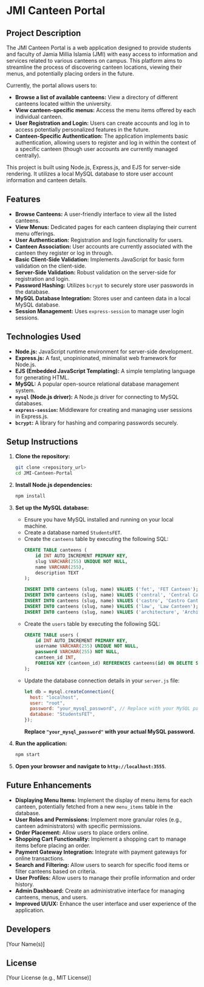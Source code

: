 # JMI Canteen Portal

## Project Description

The JMI Canteen Portal is a web application designed to provide students and faculty of Jamia Millia Islamia (JMI) with easy access to information and services related to various canteens on campus. This platform aims to streamline the process of discovering canteen locations, viewing their menus, and potentially placing orders in the future.

Currently, the portal allows users to:

* **Browse a list of available canteens:** View a directory of different canteens located within the university.
* **View canteen-specific menus:** Access the menu items offered by each individual canteen.
* **User Registration and Login:** Users can create accounts and log in to access potentially personalized features in the future.
* **Canteen-Specific Authentication:** The application implements basic authentication, allowing users to register and log in within the context of a specific canteen (though user accounts are currently managed centrally).

This project is built using Node.js, Express.js, and EJS for server-side rendering. It utilizes a local MySQL database to store user account information and canteen details.

## Features

* **Browse Canteens:** A user-friendly interface to view all the listed canteens.
* **View Menus:** Dedicated pages for each canteen displaying their current menu offerings.
* **User Authentication:** Registration and login functionality for users.
* **Canteen Association:** User accounts are currently associated with the canteen they register or log in through.
* **Basic Client-Side Validation:** Implements JavaScript for basic form validation on the client-side.
* **Server-Side Validation:** Robust validation on the server-side for registration and login.
* **Password Hashing:** Utilizes `bcrypt` to securely store user passwords in the database.
* **MySQL Database Integration:** Stores user and canteen data in a local MySQL database.
* **Session Management:** Uses `express-session` to manage user login sessions.

## Technologies Used

* **Node.js:** JavaScript runtime environment for server-side development.
* **Express.js:** A fast, unopinionated, minimalist web framework for Node.js.
* **EJS (Embedded JavaScript Templating):** A simple templating language for generating HTML.
* **MySQL:** A popular open-source relational database management system.
* **`mysql` (Node.js driver):** A Node.js driver for connecting to MySQL databases.
* **`express-session`:** Middleware for creating and managing user sessions in Express.js.
* **`bcrypt`:** A library for hashing and comparing passwords securely.

## Setup Instructions

1.  **Clone the repository:**
    ```bash
    git clone <repository_url>
    cd JMI-Canteen-Portal
    ```

2.  **Install Node.js dependencies:**
    ```bash
    npm install
    ```

3.  **Set up the MySQL database:**
    * Ensure you have MySQL installed and running on your local machine.
    * Create a database named `StudentsFET`.
    * Create the `canteens` table by executing the following SQL:
        ```sql
        CREATE TABLE canteens (
            id INT AUTO_INCREMENT PRIMARY KEY,
            slug VARCHAR(255) UNIQUE NOT NULL,
            name VARCHAR(255),
            description TEXT
        );

        INSERT INTO canteens (slug, name) VALUES ('fet', 'FET Canteen');
        INSERT INTO canteens (slug, name) VALUES ('central', 'Central Canteen');
        INSERT INTO canteens (slug, name) VALUES ('castro', 'Castro Canteen');
        INSERT INTO canteens (slug, name) VALUES ('law', 'Law Canteen');
        INSERT INTO canteens (slug, name) VALUES ('architecture', 'Architecture Canteen');
        ```
    * Create the `users` table by executing the following SQL:
        ```sql
        CREATE TABLE users (
            id INT AUTO_INCREMENT PRIMARY KEY,
            username VARCHAR(255) UNIQUE NOT NULL,
            password VARCHAR(255) NOT NULL,
            canteen_id INT,
            FOREIGN KEY (canteen_id) REFERENCES canteens(id) ON DELETE SET NULL
        );
        ```
    * Update the database connection details in your `server.js` file:
        ```javascript
        let db = mysql.createConnection({
          host: "localhost",
          user: "root",
          password: "your_mysql_password", // Replace with your MySQL password
          database: "StudentsFET",
        });
        ```
        **Replace `"your_mysql_password"` with your actual MySQL password.**

4.  **Run the application:**
    ```bash
    npm start
    ```

5.  **Open your browser and navigate to `http://localhost:3555`**.

## Future Enhancements

* **Displaying Menu Items:** Implement the display of menu items for each canteen, potentially fetched from a new `menu_items` table in the database.
* **User Roles and Permissions:** Implement more granular roles (e.g., canteen administrators) with specific permissions.
* **Order Placement:** Allow users to place orders online.
* **Shopping Cart Functionality:** Implement a shopping cart to manage items before placing an order.
* **Payment Gateway Integration:** Integrate with payment gateways for online transactions.
* **Search and Filtering:** Allow users to search for specific food items or filter canteens based on criteria.
* **User Profiles:** Allow users to manage their profile information and order history.
* **Admin Dashboard:** Create an administrative interface for managing canteens, menus, and users.
* **Improved UI/UX:** Enhance the user interface and user experience of the application.

## Developers

[Your Name(s)]

## License

[Your License (e.g., MIT License)]
